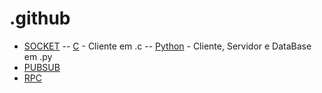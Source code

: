 # .github
- [SOCKET](socket) 
-- [C](socket/C) - Cliente em .c 
-- [Python](socket/python) - Cliente, Servidor e DataBase em .py
- [PUBSUB](pubsub)
- [RPC](rpc)
